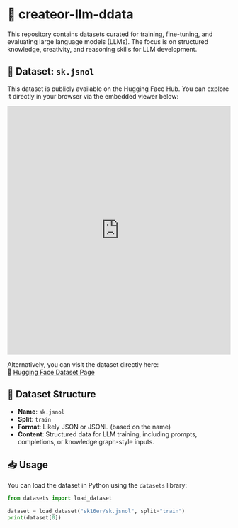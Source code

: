 # 🧠 createor-llm-ddata

This repository contains datasets curated for training, fine-tuning, and evaluating large language models (LLMs). The focus is on structured knowledge, creativity, and reasoning skills for LLM development.

## 📂 Dataset: `sk.jsnol`

This dataset is publicly available on the Hugging Face Hub. You can explore it directly in your browser via the embedded viewer below:

<iframe
  src="https://huggingface.co/datasets/sk16er/sk.jsnol/embed/viewer/default/train"
  frameborder="0"
  width="100%"
  height="560px"
></iframe>

Alternatively, you can visit the dataset directly here:  
🔗 [Hugging Face Dataset Page](https://huggingface.co/datasets/sk16er/sk.jsnol)

## 📑 Dataset Structure

- **Name**: `sk.jsnol`
- **Split**: `train`
- **Format**: Likely JSON or JSONL (based on the name)
- **Content**: Structured data for LLM training, including prompts, completions, or knowledge graph-style inputs.

## 📥 Usage

You can load the dataset in Python using the `datasets` library:

```python
from datasets import load_dataset

dataset = load_dataset("sk16er/sk.jsnol", split="train")
print(dataset[0])

